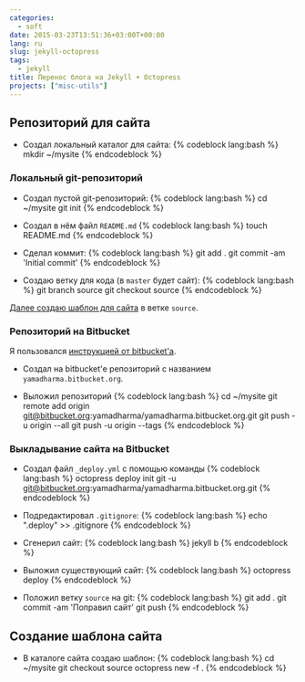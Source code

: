 ```yaml
---
categories:
  - soft
date: 2015-03-23T13:51:36+03:00T+00:00
lang: ru
slug: jekyll-octopress
tags:
  - jekyll
title: Перенос блога на Jekyll + Octopress
projects: ["misc-utils"]
---
```



## Репозиторий для сайта ##

- Создал локальный каталог для сайта:
{% codeblock lang:bash %}
mkdir ~/mysite
{% endcodeblock %}

<!--more-->

### Локальный git-репозиторий ###

- Создал пустой git-репозиторий:
{% codeblock lang:bash %}
cd ~/mysite
git init
{% endcodeblock %}

- Создал в нём файл `README.md`
{% codeblock lang:bash %}
touch README.md
{% endcodeblock %}

- Сделал коммит:
{% codeblock lang:bash %}
git add .
git commit -am 'Initial commit'
{% endcodeblock %}

- Создаю ветку для кода (в `master` будет сайт):
{% codeblock lang:bash %}
git branch source
git checkout source
{% endcodeblock %}

[Далее создаю шаблон для сайта](#head_site-template-create) в ветке `source`.


### Репозиторий на Bitbucket ###

Я пользовался [инструкцией от bitbucket'а][website-on-bitbucket].

- Создал на bitbucket'е репозиторий с названием
`yamadharma.bitbucket.org`.

- Выложил репозиторий
{% codeblock lang:bash %}
cd ~/mysite
git remote add origin git@bitbucket.org:yamadharma/yamadharma.bitbucket.org.git
git push -u origin --all
git push -u origin --tags
{% endcodeblock %}

### Выкладывание сайта на Bitbucket ###

- Создал файл `_deploy.yml` с помощью команды
{% codeblock lang:bash %}
octopress deploy init git -u git@bitbucket.org:yamadharma/yamadharma.bitbucket.org.git
{% endcodeblock %}

- Подредактировал `.gitignore`:
{% codeblock lang:bash %}
echo ".deploy" >> .gitignore
{% endcodeblock %}

- Сгенерил сайт:
{% codeblock lang:bash %}
jekyll b
{% endcodeblock %}

- Выложил существующий сайт:
{% codeblock lang:bash %}
octopress deploy
{% endcodeblock %}

- Положил ветку `source` на git:
{% codeblock lang:bash %}
git add .
git commit -am 'Поправил сайт'
git push
{% endcodeblock %}

## <a name='head_site-template-create'></a> Создание шаблона сайта ##

- В каталоге сайта создаю шаблон:
{% codeblock lang:bash %}
cd ~/mysite
git checkout source
octopress new -f .
{% endcodeblock %}


[website-on-bitbucket]: https://confluence.atlassian.com/display/BITBUCKET/Publishing+a+Website+on+Bitbucket

